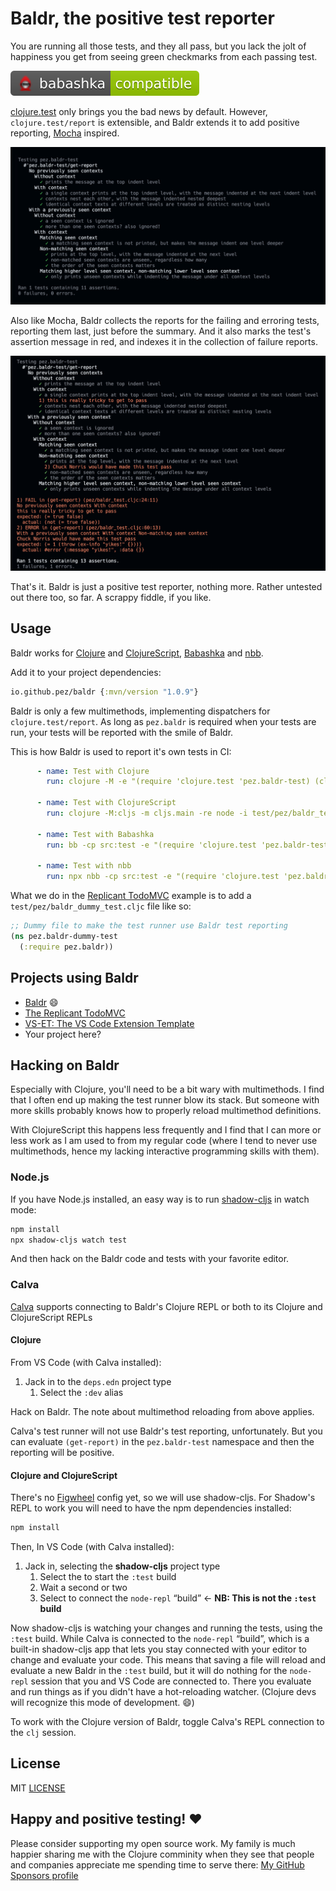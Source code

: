 # Baldr, the positive test reporter

You are running all those tests, and they all pass, but you lack the jolt of happiness you get from seeing green checkmarks from each passing test.

[![bb compatible](https://raw.githubusercontent.com/babashka/babashka/master/logo/badge.svg)](https://book.babashka.org#badges)

[clojure.test](https://clojuredocs.org/clojure.test) only brings you the bad news by default. However, `clojure.test/report` is extensible, and Baldr extends it to add positive reporting, [Mocha](https://mochajs.org/) inspired.

![Baldr's tests reported with a smile](baldr-tests.png)

Also like Mocha, Baldr collects the reports for the failing and erroring tests, reporting them last, just before the summary. And it also marks the test's assertion message in red, and indexes it in the collection of failure reports.

![Baldr collecting failing tests](baldr-collects-failing-tests.png)

That's it. Baldr is just a positive test reporter, nothing more. Rather untested out there too, so far. A scrappy fiddle, if you like.

## Usage

Baldr works for [Clojure](https://clojure.org/) and [ClojureScript](https://clojurescript.org/), [Babashka](https://github.com/babashka/babashka) and [nbb](https://github.com/babashka/nbb).

Add it to your project dependencies:

```clojure
io.github.pez/baldr {:mvn/version "1.0.9"}
```

Baldr is only a few multimethods, implementing dispatchers for `clojure.test/report`. As long as `pez.baldr` is required when your tests are run, your tests will be reported with the smile of Baldr.

This is how Baldr is used to report it's own tests in CI:

```yaml
      - name: Test with Clojure
        run: clojure -M -e "(require 'clojure.test 'pez.baldr-test) (clojure.test/run-tests 'pez.baldr-test)"

      - name: Test with ClojureScript
        run: clojure -M:cljs -m cljs.main -re node -i test/pez/baldr_test.cljc  -e "(cljs.test/run-tests 'pez.baldr-test)"

      - name: Test with Babashka
        run: bb -cp src:test -e "(require 'clojure.test 'pez.baldr-test) (clojure.test/run-tests 'pez.baldr-test)"

      - name: Test with nbb
        run: npx nbb -cp src:test -e "(require 'clojure.test 'pez.baldr-test) (cljs.test/run-tests 'pez.baldr-test)"
```

What we do in the [Replicant TodoMVC](https://github.com/anteoas/replicant-todomvc) example is to add a `test/pez/baldr_dummy_test.cljc` file like so:

```clojure
;; Dummy file to make the test runner use Baldr test reporting
(ns pez.baldr-dummy-test
  (:require pez.baldr))
```

## Projects using Baldr

- [Baldr](https://github.com/PEZ/baldr) 😄
- [The Replicant TodoMVC](https://github.com/anteoas/replicant-todomvc)
- [VS-ET: The VS Code Extension Template](https://github.com/PEZ/vscode-extension-template)
- Your project here?

## Hacking on Baldr

Especially with Clojure, you'll need to be a bit wary with multimethods. I find that I often end up making the test runner blow its stack. But someone with more skills probably knows how to properly reload multimethod definitions.

With ClojureScript this happens less frequently and I find that I can more or less work as I am used to from my regular code (where I tend to never use multimethods, hence my lacking interactive programming skills with them).

### Node.js

If you have Node.js installed, an easy way is to run [shadow-cljs](https://shadow-cljs.github.io/docs/UsersGuide.html) in watch mode:

```sh
npm install
npx shadow-cljs watch test
```

And then hack on the Baldr code and tests with your favorite editor.

### Calva

[Calva](https://calva.io/) supports connecting to Baldr's Clojure REPL or both to its Clojure and ClojureScript REPLs

#### Clojure

From VS Code (with Calva installed):

1. Jack in to the `deps.edn` project type
   1. Select the `:dev` alias

Hack on Baldr. The note about multimethod reloading from above applies.

Calva's test runner will not use Baldr's test reporting, unfortunately. But you can evaluate `(get-report)` in the `pez.baldr-test` namespace and then the reporting will be positive.

#### Clojure and ClojureScript

There's no [Figwheel](https://github.com/bhauman/figwheel-main) config yet, so we will use shadow-cljs. For Shadow's REPL to work you will need to have the npm dependencies installed:

```sh
npm install
```

Then, In VS Code (with Calva installed):

1. Jack in, selecting the **shadow-cljs** project type
   1. Select the to start the `:test` build
   1. Wait a second or two
   1. Select to connect the `node-repl` “build” <- **NB: This is not the `:test` build**

Now shadow-cljs is watching your changes and running the tests, using the `:test` build. While Calva is connected to the `node-repl` “build”, which is a built-in shadow-cljs app that lets you stay connected with your editor to change and evaluate your code. This means that saving a file will reload and evaluate a new Baldr in the `:test` build, but it will do nothing for the `node-repl` session that you and VS Code are connected to. There you evaluate and run things as if you didn't have a hot-reloading watcher. (Clojure devs will recognize this mode of development. 😄)

To work with the Clojure version of Baldr, toggle Calva's REPL connection to the `clj` session.

## License

MIT [LICENSE](LICENSE.md)

## Happy and positive testing! ❤️

Please consider supporting my open source work. My family is much happier sharing me with the Clojure comminity when they see that people and companies appreciate me spending time to serve there: [My GitHub Sponsors profile](https://github.com/sponsors/PEZ)
